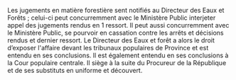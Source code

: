 Les jugements en matière forestière sent notifiés au Directeur des Eaux et Forêts ; celui-ci peut concurremment avec le Ministère Public interjeter appel des jugements rendus en 1 ressort.
Il peut aussi concurremment avec le Ministère Public, se pourvoir en cassation contre les arrêts et décisions rendus et dernier ressort.
Le Directeur des Eaux et forêt a alors le droit d’exposer l'affaire devant les tribunaux populaires de Province et est entendu en ses conclusions. Il est également entendu en ses conclusions à la Cour populaire centrale. Il siège à la suite du Procureur de la République et de ses substituts en uniforme et découvert.